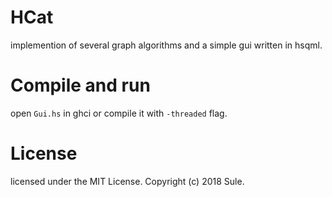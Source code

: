 # HCat
implemention of several graph algorithms and a simple gui written in hsqml.
# Compile and run
open `Gui.hs` in ghci or compile it with `-threaded` flag.
# License
licensed under the MIT License.
Copyright (c) 2018 Sule.
